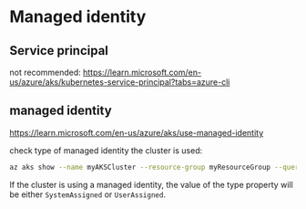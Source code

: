 # Managed identity

## Service principal
not recommended:
https://learn.microsoft.com/en-us/azure/aks/kubernetes-service-principal?tabs=azure-cli

## managed identity
https://learn.microsoft.com/en-us/azure/aks/use-managed-identity

check type of managed identity the cluster is used:
```sh
az aks show --name myAKSCluster --resource-group myResourceGroup --query identity.type --output tsv 
```
If the cluster is using a managed identity, the value of the type property will be either `SystemAssigned` or `UserAssigned`.
